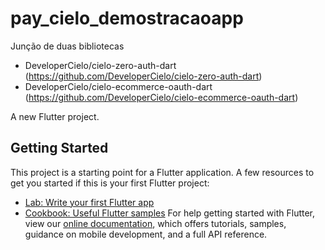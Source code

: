 # pay_cielo_demostracaoapp

Junção de duas bibliotecas
 - DeveloperCielo/cielo-zero-auth-dart (https://github.com/DeveloperCielo/cielo-zero-auth-dart)
 - DeveloperCielo/cielo-ecommerce-oauth-dart (https://github.com/DeveloperCielo/cielo-ecommerce-oauth-dart)

A new Flutter project.
## Getting Started
This project is a starting point for a Flutter application.
A few resources to get you started if this is your first Flutter project:
- [Lab: Write your first Flutter app](https://flutter.dev/docs/get-started/codelab)
- [Cookbook: Useful Flutter samples](https://flutter.dev/docs/cookbook)
For help getting started with Flutter, view our
[online documentation](https://flutter.dev/docs), which offers tutorials,
samples, guidance on mobile development, and a full API reference.
